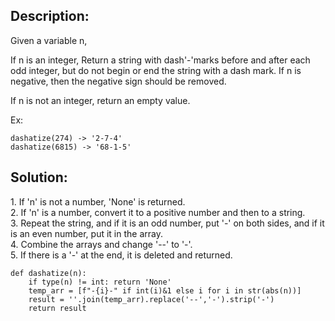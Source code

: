 ## Description:

Given a variable n,

If n is an integer, Return a string with dash'-'marks before and after each odd integer, but do not begin or end the string with a dash mark. If n is negative, then the negative sign should be removed.

If n is not an integer, return an empty value.

Ex:

```
dashatize(274) -> '2-7-4'
dashatize(6815) -> '68-1-5'
```

## Solution:

1\. If 'n' is not a number, 'None' is returned.  
2\. If 'n' is a number, convert it to a positive number and then to a string.  
3\. Repeat the string, and if it is an odd number, put '-' on both sides, and if it is an even number, put it in the array.  
4\. Combine the arrays and change '--' to '-'.  
5. If there is a '-' at the end, it is deleted and returned.

```
def dashatize(n):
    if type(n) != int: return 'None'
    temp_arr = [f"-{i}-" if int(i)&1 else i for i in str(abs(n))] 
    result = ''.join(temp_arr).replace('--','-').strip('-')
    return result
```